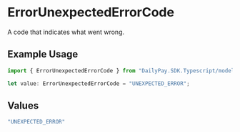 # ErrorUnexpectedErrorCode

A code that indicates what went wrong.

## Example Usage

```typescript
import { ErrorUnexpectedErrorCode } from "DailyPay.SDK.Typescript/models";

let value: ErrorUnexpectedErrorCode = "UNEXPECTED_ERROR";
```

## Values

```typescript
"UNEXPECTED_ERROR"
```